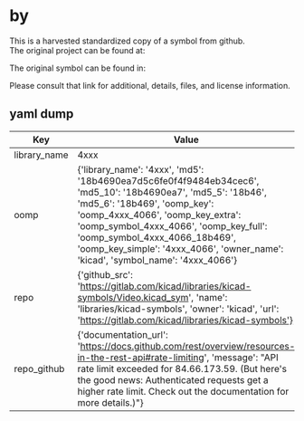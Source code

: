 #  by   
This is a harvested standardized copy of a symbol from github.  
The original project can be found at:  
  
The original symbol can be found in:

Please consult that link for additional, details, files, and license information.  
## yaml dump  
| Key | Value |  
| --- | --- |  
| library_name | 4xxx |  
| oomp | {'library_name': '4xxx', 'md5': '18b4690ea7d5c6fe0f4f9484eb34cec6', 'md5_10': '18b4690ea7', 'md5_5': '18b46', 'md5_6': '18b469', 'oomp_key': 'oomp_4xxx_4066', 'oomp_key_extra': 'oomp_symbol_4xxx_4066', 'oomp_key_full': 'oomp_symbol_4xxx_4066_18b469', 'oomp_key_simple': '4xxx_4066', 'owner_name': 'kicad', 'symbol_name': '4xxx_4066'} |  
| repo | {'github_src': 'https://gitlab.com/kicad/libraries/kicad-symbols/Video.kicad_sym', 'name': 'libraries/kicad-symbols', 'owner': 'kicad', 'url': 'https://gitlab.com/kicad/libraries/kicad-symbols'} |  
| repo_github | {'documentation_url': 'https://docs.github.com/rest/overview/resources-in-the-rest-api#rate-limiting', 'message': "API rate limit exceeded for 84.66.173.59. (But here's the good news: Authenticated requests get a higher rate limit. Check out the documentation for more details.)"} |  

